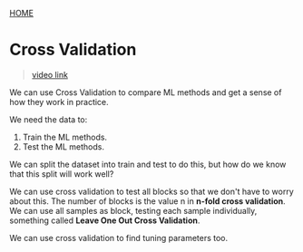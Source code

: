 [HOME](SQ_home.md)

# Cross Validation
> [video link](https://www.youtube.com/watch?v=fSytzGwwBVw) 

We can use Cross Validation to compare ML methods and get a sense of how they work in practice.

We need the data to:
1. Train the ML methods.
2. Test the ML methods.

We can split the dataset into train and test to do this, but how do we know that this split will work well?

We can use cross validation to test all blocks so that we don't have to worry about this. The number of blocks is the value n in **n-fold cross validation**. We can use all samples as block, testing each sample individually, something called **Leave One Out Cross Validation**.

We can use cross validation to find tuning parameters too.